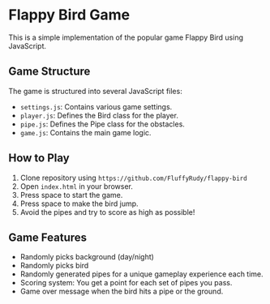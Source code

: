 # Flappy Bird Game

This is a simple implementation of the popular game Flappy Bird using JavaScript.

## Game Structure

The game is structured into several JavaScript files:

- `settings.js`: Contains various game settings.
- `player.js`: Defines the Bird class for the player.
- `pipe.js`: Defines the Pipe class for the obstacles.
- `game.js`: Contains the main game logic.

## How to Play

1. Clone repository using `https://github.com/FluffyRudy/flappy-bird`
2. Open `index.html` in your browser.
3. Press space to start the game.
4. Press space to make the bird jump.
5. Avoid the pipes and try to score as high as possible!

## Game Features
- Randomly picks background (day/night)
- Randomly picks bird
- Randomly generated pipes for a unique gameplay experience each time.
- Scoring system: You get a point for each set of pipes you pass.
- Game over message when the bird hits a pipe or the ground.

